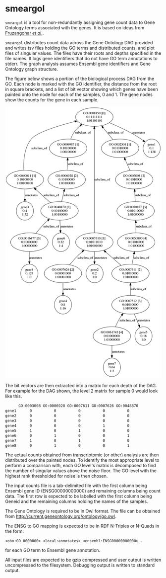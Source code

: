 # smeargol

`smeargol` is a tool for non-redundantly assigning gene count data to Gene Ontology terms associated with the genes. It is based on ideas from [Fruzangohar _et al._](https://journals.plos.org/plosone/article?id=10.1371/journal.pone.0170486).

`smeargol` distributes count data across the Gene Ontology DAG provided and writes tsv files holding the GO terms and distributed counts, and plot files of singular values. The files have their roots and depths specified in the file names. It logs gene identifiers that do not have GO term annotations to stderr. The graph analysis assumes Ensembl gene identifiers and Gene Ontology graph structure.

The figure below shows a portion of the biological process DAG from the GO. Each node is marked with the GO identifier, the distance from the root in square brackets, and a list of bit vector showing which genes have been painted onto the node for each of the samples, 0 and 1. The gene nodes show the counts for the gene in each sample.

![Painting eight genes onto a portion of the biological process DAG](painting.png)

The bit vectors are then extracted into a matrix for each depth of the DAG. For example for the DAG shown, the level 2 matrix for sample 0 would look like this.

```
      GO:0003008 GO:0006928 GO:0007611 GO:0007626 GO:0048870
gene1      0          0          0          0          0
gene2      0          0          0          0          0
gene3      0          0          0          0          0
gene4      0          0          0          1          0
gene5      1          0          1          0          0
gene6      0          1          0          0          1
gene7      1          0          1          0          0
gene8      0          1          0          0          1
```

The actual counts obtained from transcriptomic (or other) analysis are then distributed over the painted nodes. To identify the most appropriate level to perform a comparison with, each GO level's matrix is decomposed to find the number of singular values above the noise floor. The GO level with the highest rank thresholded for noise is then chosen.

The input counts file is a tab-delimited file with the first column being Ensembl gene ID (ENSG00000000000) and remaining columns being count data. The first row is expected to be labelled with the first column being Geneid and the remaining columns holding the names of the samples.

The Gene Ontology is required to be in Owl format. The file can be obtained from http://current.geneontology.org/ontology/go.owl.

The ENSG to GO mapping is expected to be in RDF N-Triples or N-Quads in the form:

```
<obo:GO_0000000> <local:annotates> <ensembl:ENSG00000000000> .
```

for each GO term to Ensembl gene annotation.

All input files are expected to be gzip compressed and user output is written uncompressed to the filesystem. Debugging output is written to standard output.

